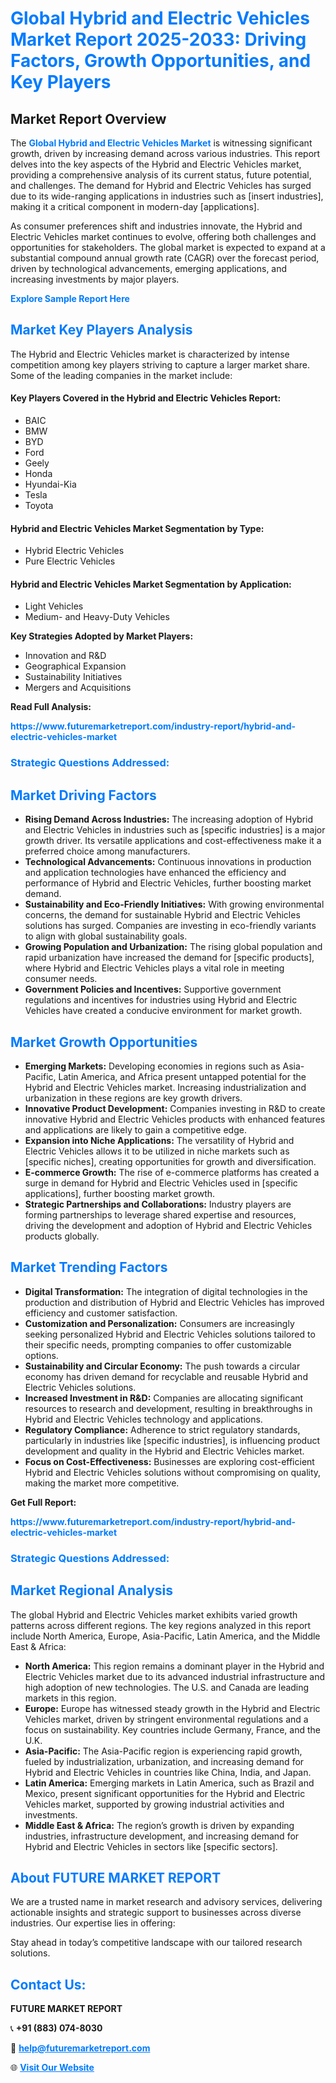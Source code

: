 <h1 style="color: #007BFF;">Global Hybrid and Electric Vehicles Market Report 2025-2033: Driving Factors, Growth Opportunities, and Key Players</h1>

<section id="overview">
<h2>Market Report Overview</h2>
<p>The <a href="https://www.futuremarketreport.com/industry-report/hybrid-and-electric-vehicles-market" style="color: #007BFF; text-decoration: none;"><strong>Global Hybrid and Electric Vehicles Market</strong></a> is witnessing significant growth, driven by increasing demand across various industries. This report delves into the key aspects of the Hybrid and Electric Vehicles market, providing a comprehensive analysis of its current status, future potential, and challenges. The demand for Hybrid and Electric Vehicles has surged due to its wide-ranging applications in industries such as [insert industries], making it a critical component in modern-day [applications].</p>
<p>As consumer preferences shift and industries innovate, the Hybrid and Electric Vehicles market continues to evolve, offering both challenges and opportunities for stakeholders. The global market is expected to expand at a substantial compound annual growth rate (CAGR) over the forecast period, driven by technological advancements, emerging applications, and increasing investments by major players.</p>
</section>

<section id="overview">
<p><a href="https://www.futuremarketreport.com/request-sample/reportId=108300" style="color: #007BFF; text-decoration: none;"><strong>Explore Sample Report Here</strong></a></p>
</section>

<section id="key-players">
<h2 style="color: #007BFF;">Market Key Players Analysis</h2>
<p>The Hybrid and Electric Vehicles market is characterized by intense competition among key players striving to capture a larger market share. Some of the leading companies in the market include:</p>
<h4>Key Players Covered in the Hybrid and Electric Vehicles Report:</h4>
<ul><li>BAIC</li><li>BMW</li><li>BYD</li><li>Ford</li><li>Geely</li><li>Honda</li><li>Hyundai-Kia</li><li>Tesla</li><li>Toyota</li></ul>
<h4>Hybrid and Electric Vehicles Market Segmentation by Type:</h4>
<ul><li>Hybrid Electric Vehicles</li><li>Pure Electric Vehicles</li></ul>

<h4>Hybrid and Electric Vehicles Market Segmentation by Application:</h4>
<ul><li>Light Vehicles</li><li>Medium- and Heavy-Duty Vehicles</li></ul>
<p><strong>Key Strategies Adopted by Market Players:</strong></p>
<ul>
<li>Innovation and R&D</li>
<li>Geographical Expansion</li>
<li>Sustainability Initiatives</li>
<li>Mergers and Acquisitions</li>
</ul>
</section>

<section>
<p><strong>Read Full Analysis: </strong></p><a href="https://www.futuremarketreport.com/industry-report/hybrid-and-electric-vehicles-market" style="color: #007BFF; text-decoration: none;"><strong>https://www.futuremarketreport.com/industry-report/hybrid-and-electric-vehicles-market</strong></a>
<h3 style="color: #007BFF;">Strategic Questions Addressed:</h3>
</section>

<section id="driving-factors">
<h2 style="color: #007BFF;">Market Driving Factors</h2>
<ul>
<li><strong>Rising Demand Across Industries:</strong> The increasing adoption of Hybrid and Electric Vehicles in industries such as [specific industries] is a major growth driver. Its versatile applications and cost-effectiveness make it a preferred choice among manufacturers.</li>
<li><strong>Technological Advancements:</strong> Continuous innovations in production and application technologies have enhanced the efficiency and performance of Hybrid and Electric Vehicles, further boosting market demand.</li>
<li><strong>Sustainability and Eco-Friendly Initiatives:</strong> With growing environmental concerns, the demand for sustainable Hybrid and Electric Vehicles solutions has surged. Companies are investing in eco-friendly variants to align with global sustainability goals.</li>
<li><strong>Growing Population and Urbanization:</strong> The rising global population and rapid urbanization have increased the demand for [specific products], where Hybrid and Electric Vehicles plays a vital role in meeting consumer needs.</li>
<li><strong>Government Policies and Incentives:</strong> Supportive government regulations and incentives for industries using Hybrid and Electric Vehicles have created a conducive environment for market growth.</li>
</ul>
</section>

<section id="growth-opportunities">
<h2 style="color: #007BFF;">Market Growth Opportunities</h2>
<ul>
<li><strong>Emerging Markets:</strong> Developing economies in regions such as Asia-Pacific, Latin America, and Africa present untapped potential for the Hybrid and Electric Vehicles market. Increasing industrialization and urbanization in these regions are key growth drivers.</li>
<li><strong>Innovative Product Development:</strong> Companies investing in R&D to create innovative Hybrid and Electric Vehicles products with enhanced features and applications are likely to gain a competitive edge.</li>
<li><strong>Expansion into Niche Applications:</strong> The versatility of Hybrid and Electric Vehicles allows it to be utilized in niche markets such as [specific niches], creating opportunities for growth and diversification.</li>
<li><strong>E-commerce Growth:</strong> The rise of e-commerce platforms has created a surge in demand for Hybrid and Electric Vehicles used in [specific applications], further boosting market growth.</li>
<li><strong>Strategic Partnerships and Collaborations:</strong> Industry players are forming partnerships to leverage shared expertise and resources, driving the development and adoption of Hybrid and Electric Vehicles products globally.</li>
</ul>
</section>

<section id="trending-factors">
<h2 style="color: #007BFF;">Market Trending Factors</h2>
<ul>
<li><strong>Digital Transformation:</strong> The integration of digital technologies in the production and distribution of Hybrid and Electric Vehicles has improved efficiency and customer satisfaction.</li>
<li><strong>Customization and Personalization:</strong> Consumers are increasingly seeking personalized Hybrid and Electric Vehicles solutions tailored to their specific needs, prompting companies to offer customizable options.</li>
<li><strong>Sustainability and Circular Economy:</strong> The push towards a circular economy has driven demand for recyclable and reusable Hybrid and Electric Vehicles solutions.</li>
<li><strong>Increased Investment in R&D:</strong> Companies are allocating significant resources to research and development, resulting in breakthroughs in Hybrid and Electric Vehicles technology and applications.</li>
<li><strong>Regulatory Compliance:</strong> Adherence to strict regulatory standards, particularly in industries like [specific industries], is influencing product development and quality in the Hybrid and Electric Vehicles market.</li>
<li><strong>Focus on Cost-Effectiveness:</strong> Businesses are exploring cost-efficient Hybrid and Electric Vehicles solutions without compromising on quality, making the market more competitive.</li>
</ul>
</section>

<section>
<p><strong>Get Full Report: </strong></p><a href="https://www.futuremarketreport.com/industry-report/hybrid-and-electric-vehicles-market" style="color: #007BFF; text-decoration: none;"><strong>https://www.futuremarketreport.com/industry-report/hybrid-and-electric-vehicles-market</strong></a>
<h3 style="color: #007BFF;">Strategic Questions Addressed:</h3>
</section>


<section id="regional-analysis">
<h2 style="color: #007BFF;">Market Regional Analysis</h2>
<p>The global Hybrid and Electric Vehicles market exhibits varied growth patterns across different regions. The key regions analyzed in this report include North America, Europe, Asia-Pacific, Latin America, and the Middle East & Africa:</p>
<ul>
<li><strong>North America:</strong> This region remains a dominant player in the Hybrid and Electric Vehicles market due to its advanced industrial infrastructure and high adoption of new technologies. The U.S. and Canada are leading markets in this region.</li>
<li><strong>Europe:</strong> Europe has witnessed steady growth in the Hybrid and Electric Vehicles market, driven by stringent environmental regulations and a focus on sustainability. Key countries include Germany, France, and the U.K.</li>
<li><strong>Asia-Pacific:</strong> The Asia-Pacific region is experiencing rapid growth, fueled by industrialization, urbanization, and increasing demand for Hybrid and Electric Vehicles in countries like China, India, and Japan.</li>
<li><strong>Latin America:</strong> Emerging markets in Latin America, such as Brazil and Mexico, present significant opportunities for the Hybrid and Electric Vehicles market, supported by growing industrial activities and investments.</li>
<li><strong>Middle East & Africa:</strong> The region’s growth is driven by expanding industries, infrastructure development, and increasing demand for Hybrid and Electric Vehicles in sectors like [specific sectors].</li>
</ul>
</section>

<footer>
<h2 style="color: #007BFF;">About FUTURE MARKET REPORT</h2>
<p>We are a trusted name in market research and advisory services, delivering actionable insights and strategic support to businesses across diverse industries. Our expertise lies in offering:</p>

<p>Stay ahead in today’s competitive landscape with our tailored research solutions.</p>

<h2 style="color: #007BFF;">Contact Us:</h2>
<p><strong>FUTURE MARKET REPORT</strong></p>
<p>📞 <strong>+91 (883) 074-8030</strong></p>
<p>📧 <strong><a href="mailto:help@futuremarketreport.com" style="color: #007BFF;">help@futuremarketreport.com</a></strong></p>
<p>🌐 <strong><a href="https://www.futuremarketreport.com/" style="color: #007BFF;">Visit Our Website</a></strong></p>
</footer>